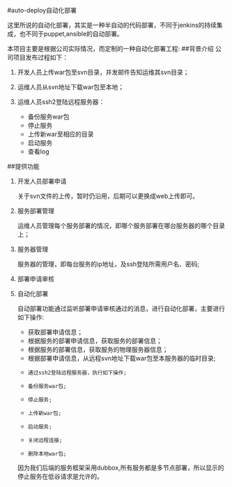 #auto-deploy自动化部署

这里所说的自动化部署，其实是一种半自动的代码部署，不同于jenkins的持续集成，也不同于puppet,ansible的自动部署。

本项目主要是根据公司实际情况，而定制的一种自动化部署工程:
##背景介绍
公司项目发布过程如下：


1. 开发人员上传war包至svn目录，并发邮件告知运维其svn目录；


1. 运维人员从svn地址下载war包至本地；


1. 运维人员ssh2登陆远程服务器：

   - 备份服务war包
   - 停止服务
   - 上传新war至相应的目录
   - 启动服务
   - 查看log
 
##提供功能



1. 开发人员部署申请
	
	关于svn文件的上传，暂时仍沿用，后期可以更换成web上传即可。



1. 服务部署管理
	
	运维人员管理每个服务部署的情况，即哪个服务部署在哪台服务器的哪个目录上；



1. 服务器管理
		
	服务器的管理，即每台服务的ip地址，及ssh登陆所需用户名、密码;




1. 部署申请审核

1. 自动化部署

	自动部署功能通过监听部署申请审核通过的消息，进行自动化部署，主要进行如下操作:	
	

   - 获取部署申请信息；
   - 根据服务的部署申请信息，获取服务的部署信息；
   - 根据服务的部署信息，获取服务的物理服务器信息；
   - 根据部署申请信息，从远程svn地址下载war包至本服务器的临时目录;
   -	 通过ssh2登陆远程服务器，执行如下操作;
   -	 备份服务war包;
   -	 停止服务;
   -	 上传新war包;
   -	 启动服务;
   -	 关闭远程连接;
   -	 删除本地war包;


	因为我们后端的服务框架采用dubbox,所有服务都是多节点部署，所以显示的停止服务在低谷请求是允许的。



		



